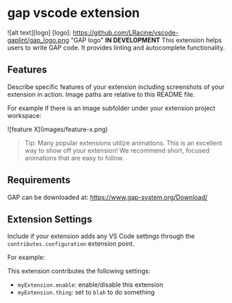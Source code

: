 # gap vscode extension
![alt text][logo]
[logo]: https://github.com/LRacine/vscode-gaplint/gap_logo.png "GAP logo"
**IN DEVELOPMENT**
This extension helps users to write GAP code. It provides linting and autocomplete functionality.

## Features

Describe specific features of your extension including screenshots of your extension in action. Image paths are relative to this README file.

For example if there is an image subfolder under your extension project workspace:

\!\[feature X\]\(images/feature-x.png\)

> Tip: Many popular extensions utilize animations. This is an excellent way to show off your extension! We recommend short, focused animations that are easy to follow.

## Requirements

GAP can be downloaded at:
https://www.gap-system.org/Download/

## Extension Settings

Include if your extension adds any VS Code settings through the `contributes.configuration` extension point.

For example:

This extension contributes the following settings:

* `myExtension.enable`: enable/disable this extension
* `myExtension.thing`: set to `blah` to do something